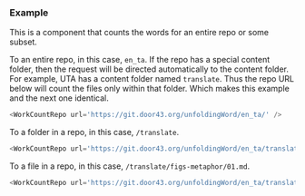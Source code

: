 
### Example

This is a component that counts the words for an entire repo or some subset.

To an entire repo, in this case, `en_ta`. If the repo has a special content folder, then the request will be directed automatically to the content folder. For example, UTA has a content folder named `translate`. Thus the repo URL below will count the files only within that folder. Which makes this example and the next one identical.
```js
<WorkCountRepo url='https://git.door43.org/unfoldingWord/en_ta/' />
```


To a folder in a repo, in this case, `/translate`.
```js
<WorkCountRepo url='https://git.door43.org/unfoldingWord/en_ta/translate' />
```


To a file in a repo, in this case, `/translate/figs-metaphor/01.md`.
```js
<WorkCountRepo url='https://git.door43.org/unfoldingWord/en_ta/translate/figs-metaphor/01.md' />
```

